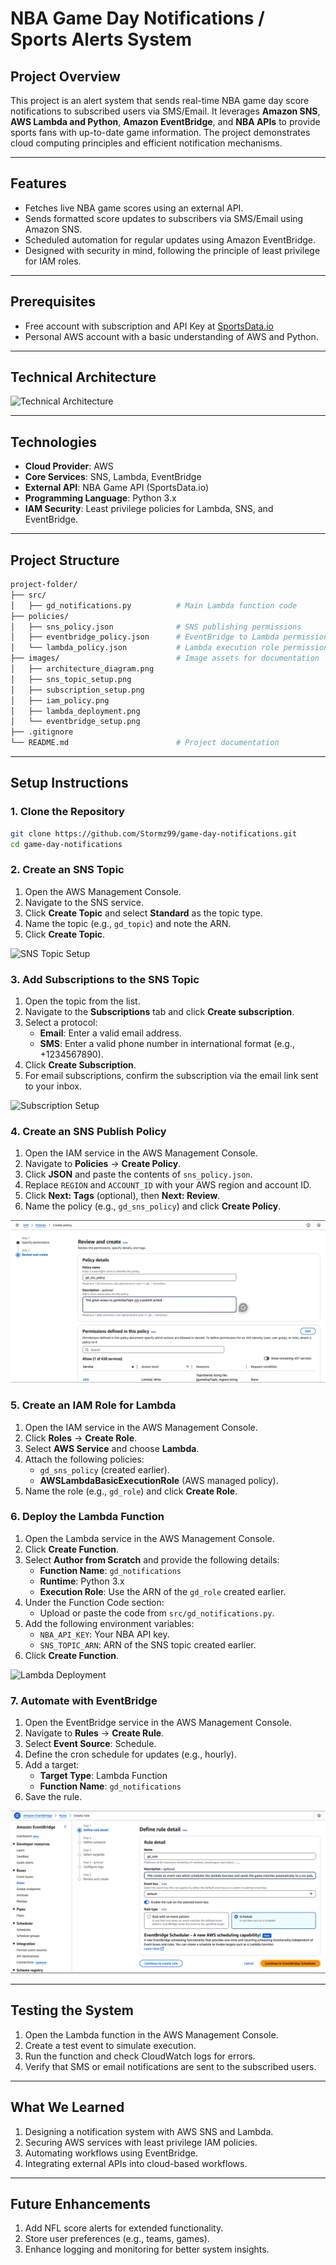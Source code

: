 # NBA Game Day Notifications / Sports Alerts System

## **Project Overview**
This project is an alert system that sends real-time NBA game day score notifications to subscribed users via SMS/Email. It leverages **Amazon SNS**, **AWS Lambda and Python**, **Amazon EventBridge**, and **NBA APIs** to provide sports fans with up-to-date game information. The project demonstrates cloud computing principles and efficient notification mechanisms.

---

## **Features**
- Fetches live NBA game scores using an external API.
- Sends formatted score updates to subscribers via SMS/Email using Amazon SNS.
- Scheduled automation for regular updates using Amazon EventBridge.
- Designed with security in mind, following the principle of least privilege for IAM roles.

---

## **Prerequisites**
- Free account with subscription and API Key at [SportsData.io](https://sportsdata.io/)
- Personal AWS account with a basic understanding of AWS and Python.

---

## **Technical Architecture**
![Technical Architecture](./images/architecture_diagram.png)

---

## **Technologies**
- **Cloud Provider**: AWS
- **Core Services**: SNS, Lambda, EventBridge
- **External API**: NBA Game API (SportsData.io)
- **Programming Language**: Python 3.x
- **IAM Security**: Least privilege policies for Lambda, SNS, and EventBridge.

---

## **Project Structure**
```bash
project-folder/
├── src/
│   ├── gd_notifications.py          # Main Lambda function code
├── policies/
│   ├── sns_policy.json              # SNS publishing permissions
│   ├── eventbridge_policy.json      # EventBridge to Lambda permissions
│   └── lambda_policy.json           # Lambda execution role permissions
├── images/                          # Image assets for documentation
│   ├── architecture_diagram.png
│   ├── sns_topic_setup.png
│   ├── subscription_setup.png
│   ├── iam_policy.png
│   ├── lambda_deployment.png
│   └── eventbridge_setup.png
├── .gitignore
└── README.md                        # Project documentation
```

---

## **Setup Instructions**

### **1. Clone the Repository**
```bash
git clone https://github.com/Stormz99/game-day-notifications.git
cd game-day-notifications
```

### **2. Create an SNS Topic**
1. Open the AWS Management Console.
2. Navigate to the SNS service.
3. Click **Create Topic** and select **Standard** as the topic type.
4. Name the topic (e.g., `gd_topic`) and note the ARN.
5. Click **Create Topic**.

![SNS Topic Setup](./images/sns_topic_setup.png)

### **3. Add Subscriptions to the SNS Topic**
1. Open the topic from the list.
2. Navigate to the **Subscriptions** tab and click **Create subscription**.
3. Select a protocol:
   - **Email**: Enter a valid email address.
   - **SMS**: Enter a valid phone number in international format (e.g., +1234567890).
4. Click **Create Subscription**.
5. For email subscriptions, confirm the subscription via the email link sent to your inbox.

![Subscription Setup](./images/subscription_setup.png)

### **4. Create an SNS Publish Policy**
1. Open the IAM service in the AWS Management Console.
2. Navigate to **Policies** → **Create Policy**.
3. Click **JSON** and paste the contents of `sns_policy.json`.
4. Replace `REGION` and `ACCOUNT_ID` with your AWS region and account ID.
5. Click **Next: Tags** (optional), then **Next: Review**.
6. Name the policy (e.g., `gd_sns_policy`) and click **Create Policy**.

![IAM Policy](./images/iam_policy.png)

### **5. Create an IAM Role for Lambda**
1. Open the IAM service in the AWS Management Console.
2. Click **Roles** → **Create Role**.
3. Select **AWS Service** and choose **Lambda**.
4. Attach the following policies:
   - `gd_sns_policy` (created earlier).
   - **AWSLambdaBasicExecutionRole** (AWS managed policy).
5. Name the role (e.g., `gd_role`) and click **Create Role**.

### **6. Deploy the Lambda Function**
1. Open the Lambda service in the AWS Management Console.
2. Click **Create Function**.
3. Select **Author from Scratch** and provide the following details:
   - **Function Name**: `gd_notifications`
   - **Runtime**: Python 3.x
   - **Execution Role**: Use the ARN of the `gd_role` created earlier.
4. Under the Function Code section:
   - Upload or paste the code from `src/gd_notifications.py`.
5. Add the following environment variables:
   - `NBA_API_KEY`: Your NBA API key.
   - `SNS_TOPIC_ARN`: ARN of the SNS topic created earlier.
6. Click **Create Function**.

![Lambda Deployment](./images/lambda_deployment.png)

### **7. Automate with EventBridge**
1. Open the EventBridge service in the AWS Management Console.
2. Navigate to **Rules** → **Create Rule**.
3. Select **Event Source**: Schedule.
4. Define the cron schedule for updates (e.g., hourly).
5. Add a target:
   - **Target Type**: Lambda Function
   - **Function Name**: `gd_notifications`
6. Save the rule.

![EventBridge Setup](./images/eventbridge_setup.png)

---

## **Testing the System**
1. Open the Lambda function in the AWS Management Console.
2. Create a test event to simulate execution.
3. Run the function and check CloudWatch logs for errors.
4. Verify that SMS or email notifications are sent to the subscribed users.

---

## **What We Learned**
1. Designing a notification system with AWS SNS and Lambda.
2. Securing AWS services with least privilege IAM policies.
3. Automating workflows using EventBridge.
4. Integrating external APIs into cloud-based workflows.

---

## **Future Enhancements**
1. Add NFL score alerts for extended functionality.
2. Store user preferences (e.g., teams, games).
3. Enhance logging and monitoring for better system insights.
